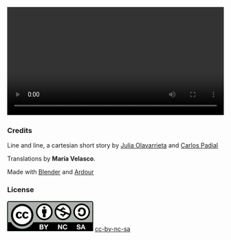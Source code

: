 <div class='centered-content' style='width: 100%'>
  <video class='video' controls loop style='width: 100%' onloadeddata="document.getElementById('source').innerHTML = 'Playing file ' + this.currentSrc">
    <source src="videos/lineaylineo_HD.webm" type="video/webm">
    <source src="videos/lineaylineo_HD.mov"  type="video/mp4">
    <track label="Español" kind="subtitles" srclang="es" src='subtitles/lineaylineo_es.vtt' default>
    <track label="English" kind="subtitles" srclang="en" src='subtitles/lineaylineo_en.vtt'>
    <track label="French" kind="subtitles" srclang="fr" src='subtitles/lineaylineo_fr.vtt'>
  </video>
</div>

<div id="source"></div>

### Credits

Line and line, a cartesian short story by [Julia Olavarrieta](http://estoyhechountrapo.com/) and [Carlos Padial](http://surreal.asturnazari.com)

Translations by **María Velasco**.

Made with [Blender](https://blender.org) and [Ardour](https://ardour.org/)

### License

<div class='license'>
  <img src="imgs/cc-by-nc-sa_icon.svg.png" alt='cc-by-nc-sa'>
  <a href="https://creativecommons.org/licenses/by-nc-sa/3.0/es/">cc-by-nc-sa</a>
</div>

<link rel="stylesheet" type="text/css" href="style.css">